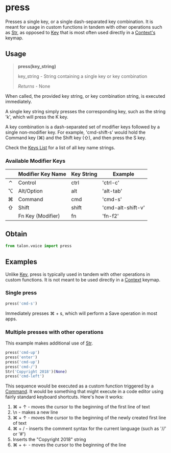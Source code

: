 # press

Presses a single key, or a single dash-separated key combination. It is meant for usage in custom functions in tandem with other operations such as [Str](Str.md), as opposed to [Key](Key.md) that is most often used directly in a [Context's](Context.md) keymap.


## Usage

> **press(key_string)**
>
> key_string - String containing a single key or key combination
>
> *Returns* - None

When called, the provided key string, or key combination string, is executed immediately.

A single key string simply presses the corresponding key, such as the string 'k', which will press the K key.

A key combination is a dash-separated set of modifier keys followed by a single non-modifier key. For example, 'cmd-shift-s' would hold the Command key (⌘) and the Shift key (⇧), and then press the S key.

Check the [Keys List](KeysList.md) for a list of all key name strings.

### Available Modifier Keys

|     |  Modifier Key Name           |  Key String       |  Example            |
|:---:|------------------------------|-------------------|---------------------|
|  ⌃  |  Control                     |  ctrl             |  'ctrl-c'           |
|  ⌥  |  Alt/Option                  |  alt              |  'alt-tab'          |
|  ⌘  |  Command                     |  cmd              |  'cmd-s'            |
|  ⇧  |  Shift                       |  shift            |  'cmd-alt-shift-v'  |
|     |  Fn Key (Modifier)           |  fn               |  'fn-f2'            |


## Obtain

```python
from talon.voice import press
```


## Examples

Unlike [Key](Key.md), press is typically used in tandem with other operations in custom functions. It is not meant to be used directly in a [Context](Context.md) keymap.

### Single press

```python
press('cmd-s')
```

Immediately presses ⌘ + s, which will perform a Save operation in most apps.

### Multiple presses with other operations

This example makes additional use of [Str](Str.md).

```python
press('cmd-up')
press('enter')
press('cmd-up')
press('cmd-/')
Str('Copyright 2018')(None)
press('cmd-left')
```

This sequence would be executed as a custom function triggered by a [Command](Commands.md). It would be something that might execute in a code editor using fairly standard keyboard shortcuts. Here's how it works:

1. ⌘ + ↑ - moves the cursor to the beginning of the first line of text
2. \n - makes a new line
3. ⌘ + ↑ - moves the cursor to the beginning of the newly created first line of text
4. ⌘ + / - inserts the comment syntax for the current language (such as '//' or '#')
5. Inserts the "Copyright 2018" string
6. ⌘ + ← - moves the cursor to the beginning of the line

